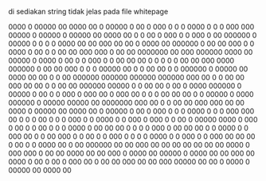 di sediakan string tidak jelas pada file whitepage

0000 0 00000 00 0000 00 0   00000  0 00 0  000  0  0    0 0000  0 0 0 000 000  00000 0 00000 0 00000 00 0000 00 0 0 00  0 000 0 0 000 0 00 000000 0 00000 0 0 0 0 0000 00 00  000 00 00 0 0000  00 000000 0 00 00 000 0 0 0000  0 00    0 0 00 00 000 000 0 00  00 0000000 00  000 000000 0000 00 00000 0 0000  0 00 0  0 000   0 0 00 00 00    0 0 0 0 0 00   00 000 0000 000000 0 00 00 000 0 0 0 00000 00    0 0 00 00 0 0 000000 0 00000 00 0000 00 00  0 0 00  000000  000000  000000 000000 000  00  0    0   00 00  000 00  00 0 0   00  00 000000 00000 0   0  00  00 0 00 0  0000 000000 0 00000  0 00 0   0 000   0 000   00  0  000 00   0 0 0   00 00  00   0  0 00000 0  0000 000000 0 00000 00000 00 0000000  000 00  0 0 00  00 000  000 00  00  0000 0 00000 00 0000 00 0   00000  0 00 0  000  0  0    0 0000  0 0 0 000 000  00    0  0  0   00  0    0   0 000 0     0  0000 0  0  000  0  000 0     0   00  0   00000  0000 0  000  0  00 0 0   00  0 0     0  0000 0   00 00  00 0 0 0     0  000  0   00 00  00 0 0  0000 0   0 000  00 0 0  00 000 0     0  00 0 0   000 0   0 0 0  0000 0  0  000 0     0  000  00  00  00  0   00  0   0  0000 00  0   00  000000  00 00  000  00   00 00  00  00  00 00  0000 0  000 000  0  00  00 0000  00 00  000  0  0000 00   00000  0 0000  00 00  000 00  0000 0  00 0 00  0  000   00 0  00  00  000  00  00 000  00000  00  00     0 0000 0 00000 00 0000 00